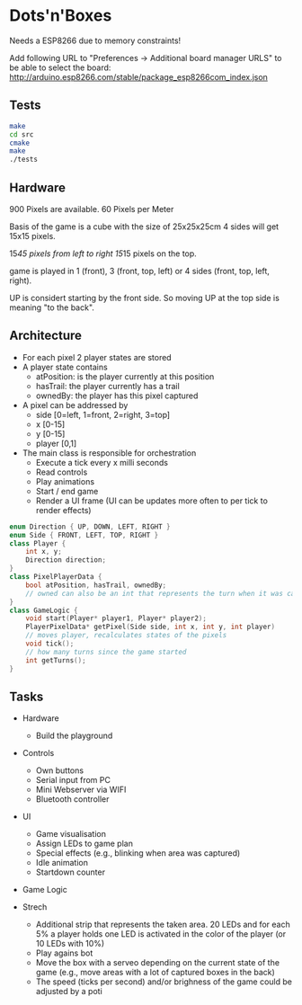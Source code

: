# Dots'n'Boxes

Needs a ESP8266 due to memory constraints!

Add following URL to "Preferences -> Additional board manager URLS" to be able to select the board: http://arduino.esp8266.com/stable/package_esp8266com_index.json

## Tests

```bash
make
cd src
cmake
make
./tests
```

## Hardware

900 Pixels are available.
60 Pixels per Meter

Basis of the game is a cube with the size of 25x25x25cm 
4 sides will get 15x15 pixels.

15*45 pixels from left to right
15*15 pixels on the top.

game is played in 1 (front), 3 (front, top, left) or 4 sides (front, top, left, right).

UP is considert starting by the front side. 
So moving UP at the top side is meaning "to the back".

## Architecture

- For each pixel 2 player states are stored
- A player state contains
  - atPosition: is the player currently at this position
  - hasTrail: the player currently has a trail
  - ownedBy: the player has this pixel captured
- A pixel can be addressed by 
  - side [0=left, 1=front, 2=right, 3=top]
  - x [0-15]
  - y [0-15]
  - player [0,1]
- The main class is responsible for orchestration
  - Execute a tick every x milli seconds
  - Read controls
  - Play animations
  - Start / end game
  - Render a UI frame (UI can be updates more often to per tick to render effects)

```cpp
enum Direction { UP, DOWN, LEFT, RIGHT }
enum Side { FRONT, LEFT, TOP, RIGHT }
class Player {
    int x, y;
    Direction direction;
}
class PixelPlayerData {
    bool atPosition, hasTrail, ownedBy;
    // owned can also be an int that represents the turn when it was captured
}
class GameLogic {
    void start(Player* player1, Player* player2);
    PlayerPixelData* getPixel(Side side, int x, int y, int player)
    // moves player, recalculates states of the pixels
    void tick();
    // how many turns since the game started
    int getTurns();
}
```

## Tasks

- Hardware
  - Build the playground

- Controls
  - Own buttons
  - Serial input from PC
  - Mini Webserver via WIFI
  - Bluetooth controller

- UI
  - Game visualisation
  - Assign LEDs to game plan
  - Special effects (e.g., blinking when area was captured)
  - Idle animation
  - Startdown counter

- Game Logic

- Strech
  - Additional strip that represents the taken area. 20 LEDs and for each 5% a player holds one LED is activated in the color of the player (or 10 LEDs with 10%)
  - Play agains bot
  - Move the box with a serveo depending on the current state of the game (e.g., move areas with a lot of captured boxes in the back)
  - The speed (ticks per second) and/or brighness of the game could be adjusted by a poti